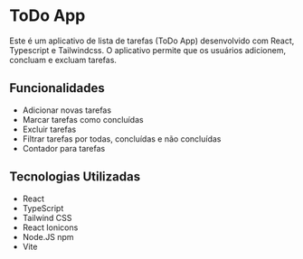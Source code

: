 # ToDo App

Este é um aplicativo de lista de tarefas (ToDo App) desenvolvido com React, Typescript e Tailwindcss. O aplicativo permite que os usuários adicionem, concluam e excluam tarefas. 

## Funcionalidades

- Adicionar novas tarefas
- Marcar tarefas como concluídas
- Excluir tarefas
- Filtrar tarefas por todas, concluídas e não concluídas
- Contador para tarefas

## Tecnologias Utilizadas

- React
- TypeScript
- Tailwind CSS
- React Ionicons
- Node.JS npm
- Vite